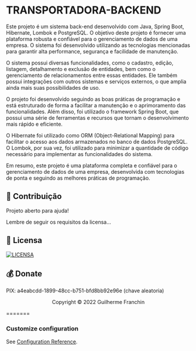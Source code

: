 # TRANSPORTADORA-BACKEND

Este projeto é um sistema back-end desenvolvido com Java, Spring Boot, Hibernate, Lombok e PostgreSQL. O objetivo deste projeto é fornecer uma plataforma robusta e confiável para o gerenciamento de dados de uma empresa. O sistema foi desenvolvido utilizando as tecnologias mencionadas para garantir alta performance, segurança e facilidade de manutenção.

O sistema possui diversas funcionalidades, como o cadastro, edição, listagem, detalhamento e exclusão de entidades, bem como o gerenciamento de relacionamentos entre essas entidades. Ele também possui integrações com outros sistemas e serviços externos, o que amplia ainda mais suas possibilidades de uso.

O projeto foi desenvolvido seguindo as boas práticas de programação e está estruturado de forma a facilitar a manutenção e o aprimoramento das funcionalidades. Além disso, foi utilizado o framework Spring Boot, que possui uma série de ferramentas e recursos que tornam o desenvolvimento mais rápido e eficiente.

O Hibernate foi utilizado como ORM (Object-Relational Mapping) para facilitar o acesso aos dados armazenados no banco de dados PostgreSQL. O Lombok, por sua vez, foi utilizado para minimizar a quantidade de código necessário para implementar as funcionalidades do sistema.

Em resumo, este projeto é uma plataforma completa e confiável para o gerenciamento de dados de uma empresa, desenvolvida com tecnologias de ponta e seguindo as melhores práticas de programação.


## 🤝 Contribuição

Projeto aberto para ajuda!

Lembre de seguir os requisitos da licensa...

## 🔖 Licensa
[![LICENSA](https://img.shields.io/badge/Custom_GPL_3.0-E58080?style=for-the-badge&logo=bookstack&logoColor=white)](/LICENSE)

## 💰 Donate
PIX: a4eabcdd-1899-48cc-b751-bfd8bb92e96e (chave aleatoria)

<p align="center">Copyright © 2022 Guilherme Franchin</p>
=======

### Customize configuration
See [Configuration Reference](https://cli.vuejs.org/config/).
